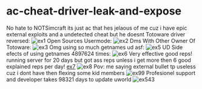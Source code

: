 # ac-cheat-driver-leak-and-expose
No hate to NOTSimcraft its just ac that hes jelaous of me cuz i have epic external exploits and a undetected cheat but he doesnt 
Totoware driver reversed:
![ex1](https://user-images.githubusercontent.com/92208108/175822590-5ca12834-a723-40fa-81ff-9e2fd46b6436.png)
Open Sources Usermode:
![ex2](https://user-images.githubusercontent.com/92208108/175822598-10c0e718-53ec-43e3-be1f-19738be42718.png)
Dms With Other Owner Of Totoware:
![ex3](https://user-images.githubusercontent.com/92208108/175822632-d2831f7f-e132-48a5-94e2-1be08e214b9c.png)
Omg using so much getnames ud asf:
![ex5](https://user-images.githubusercontent.com/92208108/175822686-acc5a403-8dde-42bb-9557-9630cbb4a6c1.png)
UD Side efects of using getnames 4897624 times:
![ex6](https://user-images.githubusercontent.com/92208108/175822822-3acfb3a7-85bc-47b9-9f5a-ee2177a8e052.png)
Very effective good reps! running server for 20 days but got ass reps unless i get more then 6 good explained reps per day!
[ex7](https://user-images.githubusercontent.com/92208108/175822885-de8e64af-b7bd-444d-99d3-2ae56f595663.png)
![ex8](https://user-images.githubusercontent.com/92208108/175822890-92327684-97c2-4896-b26a-eb0b32e1b84f.png)
Pov: me saying external bullet tp useless cuz i dont have then flexing some kid members
![ex99](https://user-images.githubusercontent.com/92208108/175822958-2c5e9d02-b9ec-45ca-afa7-5067d20f083d.png)
Profesionel support and developer takes 98321 days to update uworld
![ex543](https://user-images.githubusercontent.com/92208108/175823031-2b139afc-c713-44fc-8a2b-d9afec99817f.png)
